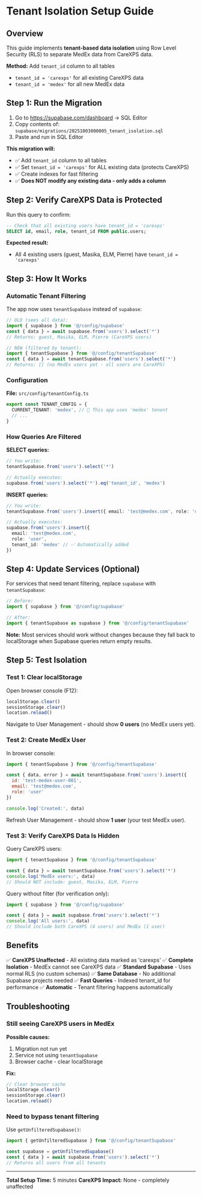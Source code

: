 # Tenant Isolation Setup Guide

## Overview

This guide implements **tenant-based data isolation** using Row Level Security (RLS) to separate MedEx data from CareXPS data.

**Method:** Add `tenant_id` column to all tables
- `tenant_id = 'carexps'` for all existing CareXPS data
- `tenant_id = 'medex'` for all new MedEx data

## Step 1: Run the Migration

1. Go to https://supabase.com/dashboard → SQL Editor
2. Copy contents of: `supabase/migrations/20251003000005_tenant_isolation.sql`
3. Paste and run in SQL Editor

**This migration will:**
- ✅ Add `tenant_id` column to all tables
- ✅ Set `tenant_id = 'carexps'` for ALL existing data (protects CareXPS)
- ✅ Create indexes for fast filtering
- ✅ **Does NOT modify any existing data - only adds a column**

## Step 2: Verify CareXPS Data is Protected

Run this query to confirm:

```sql
-- Check that all existing users have tenant_id = 'carexps'
SELECT id, email, role, tenant_id FROM public.users;
```

**Expected result:**
- All 4 existing users (guest, Masika, ELM, Pierre) have `tenant_id = 'carexps'`

## Step 3: How It Works

### Automatic Tenant Filtering

The app now uses `tenantSupabase` instead of `supabase`:

```typescript
// OLD (sees all data):
import { supabase } from '@/config/supabase'
const { data } = await supabase.from('users').select('*')
// Returns: guest, Masika, ELM, Pierre (CareXPS users)

// NEW (filtered by tenant):
import { tenantSupabase } from '@/config/tenantSupabase'
const { data } = await tenantSupabase.from('users').select('*')
// Returns: [] (no MedEx users yet - all users are CareXPS)
```

### Configuration

**File:** `src/config/tenantConfig.ts`
```typescript
export const TENANT_CONFIG = {
  CURRENT_TENANT: 'medex', // 🎯 This app uses 'medex' tenant
  // ...
}
```

### How Queries Are Filtered

**SELECT queries:**
```typescript
// You write:
tenantSupabase.from('users').select('*')

// Actually executes:
supabase.from('users').select('*').eq('tenant_id', 'medex')
```

**INSERT queries:**
```typescript
// You write:
tenantSupabase.from('users').insert({ email: 'test@medex.com', role: 'user' })

// Actually executes:
supabase.from('users').insert({
  email: 'test@medex.com',
  role: 'user',
  tenant_id: 'medex' // ✅ Automatically added
})
```

## Step 4: Update Services (Optional)

For services that need tenant filtering, replace `supabase` with `tenantSupabase`:

```typescript
// Before:
import { supabase } from '@/config/supabase'

// After:
import { tenantSupabase as supabase } from '@/config/tenantSupabase'
```

**Note:** Most services should work without changes because they fall back to localStorage when Supabase queries return empty results.

## Step 5: Test Isolation

### Test 1: Clear localStorage

Open browser console (F12):
```javascript
localStorage.clear()
sessionStorage.clear()
location.reload()
```

Navigate to User Management - should show **0 users** (no MedEx users yet).

### Test 2: Create MedEx User

In browser console:
```javascript
import { tenantSupabase } from '@/config/tenantSupabase'

const { data, error } = await tenantSupabase.from('users').insert({
  id: 'test-medex-user-001',
  email: 'test@medex.com',
  role: 'user'
})

console.log('Created:', data)
```

Refresh User Management - should show **1 user** (your test MedEx user).

### Test 3: Verify CareXPS Data Is Hidden

Query CareXPS users:
```javascript
import { tenantSupabase } from '@/config/tenantSupabase'

const { data } = await tenantSupabase.from('users').select('*')
console.log('MedEx users:', data)
// Should NOT include: guest, Masika, ELM, Pierre
```

Query without filter (for verification only):
```javascript
import { supabase } from '@/config/supabase'

const { data } = await supabase.from('users').select('*')
console.log('All users:', data)
// Should include both CareXPS (4 users) and MedEx (1 user)
```

## Benefits

✅ **CareXPS Unaffected** - All existing data marked as 'carexps'
✅ **Complete Isolation** - MedEx cannot see CareXPS data
✅ **Standard Supabase** - Uses normal RLS (no custom schemas)
✅ **Same Database** - No additional Supabase projects needed
✅ **Fast Queries** - Indexed tenant_id for performance
✅ **Automatic** - Tenant filtering happens automatically

## Troubleshooting

### Still seeing CareXPS users in MedEx

**Possible causes:**
1. Migration not run yet
2. Service not using `tenantSupabase`
3. Browser cache - clear localStorage

**Fix:**
```javascript
// Clear browser cache
localStorage.clear()
sessionStorage.clear()
location.reload()
```

### Need to bypass tenant filtering

Use `getUnfilteredSupabase()`:
```typescript
import { getUnfilteredSupabase } from '@/config/tenantSupabase'

const supabase = getUnfilteredSupabase()
const { data } = await supabase.from('users').select('*')
// Returns all users from all tenants
```

---

**Total Setup Time:** 5 minutes
**CareXPS Impact:** None - completely unaffected
